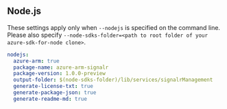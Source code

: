 ## Node.js

These settings apply only when `--nodejs` is specified on the command line.
Please also specify `--node-sdks-folder=<path to root folder of your azure-sdk-for-node clone>`.

``` yaml $(nodejs)
nodejs:
  azure-arm: true
  package-name: azure-arm-signalr
  package-version: 1.0.0-preview
  output-folder: $(node-sdks-folder)/lib/services/signalrManagement
  generate-license-txt: true
  generate-package-json: true
  generate-readme-md: true
```
